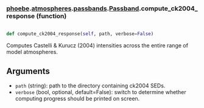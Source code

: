 ### [phoebe](phoebe.md).[atmospheres](phoebe.atmospheres.md).[passbands](phoebe.atmospheres.passbands.md).[Passband](phoebe.atmospheres.passbands.Passband.md).compute_ck2004_response (function)


```py

def compute_ck2004_response(self, path, verbose=False)

```



Computes Castelli &amp; Kurucz (2004) intensities across the entire
range of model atmospheres.

Arguments
-----------
* `path` (string): path to the directory containing ck2004 SEDs.
* `verbose` (bool, optional, default=False): switch to determine whether
    computing progress should be printed on screen.

